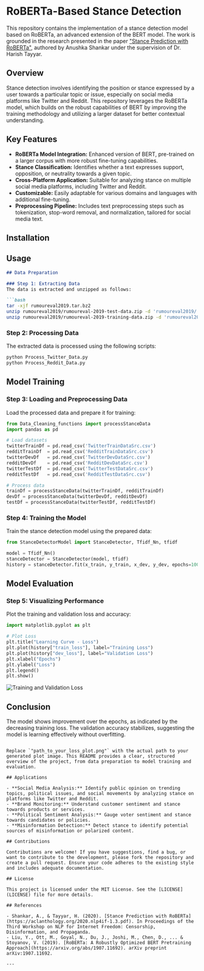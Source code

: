 # RoBERTa-Based Stance Detection

This repository contains the implementation of a stance detection model based on RoBERTa, an advanced extension of the BERT model. The work is grounded in the research presented in the paper ["Stance Prediction with RoBERTa"](https://aclanthology.org/2020.nlp4if-1.3.pdf), authored by Anushka Shankar under the supervision of Dr. Harish Tayyar.

## Overview

Stance detection involves identifying the position or stance expressed by a user towards a particular topic or issue, especially on social media platforms like Twitter and Reddit. This repository leverages the RoBERTa model, which builds on the robust capabilities of BERT by improving the training methodology and utilizing a larger dataset for better contextual understanding.

## Key Features

- **RoBERTa Model Integration:** Enhanced version of BERT, pre-trained on a larger corpus with more robust fine-tuning capabilities.
- **Stance Classification:** Identifies whether a text expresses support, opposition, or neutrality towards a given topic.
- **Cross-Platform Application:** Suitable for analyzing stance on multiple social media platforms, including Twitter and Reddit.
- **Customizable:** Easily adaptable for various domains and languages with additional fine-tuning.
- **Preprocessing Pipeline:** Includes text preprocessing steps such as tokenization, stop-word removal, and normalization, tailored for social media text.

## Installation
## Usage

```markdown
## Data Preparation

### Step 1: Extracting Data
The data is extracted and unzipped as follows:

```bash
tar -xjf rumoureval2019.tar.bz2
unzip rumoureval2019/rumoureval-2019-test-data.zip -d 'rumoureval2019/'
unzip rumoureval2019/rumoureval-2019-training-data.zip -d 'rumoureval2019/'
```

### Step 2: Processing Data
The extracted data is processed using the following scripts:

```bash
python Process_Twitter_Data.py
python Process_Reddit_Data.py
```

## Model Training

### Step 3: Loading and Preprocessing Data
Load the processed data and prepare it for training:

```python
from Data_Cleaning_functions import processStanceData
import pandas as pd

# Load datasets
twitterTrainDf = pd.read_csv('TwitterTrainDataSrc.csv')
redditTrainDf  = pd.read_csv('RedditTrainDataSrc.csv')
twitterDevDf   = pd.read_csv('TwitterDevDataSrc.csv')
redditDevDf    = pd.read_csv('RedditDevDataSrc.csv')
twitterTestDf  = pd.read_csv('TwitterTestDataSrc.csv')
redditTestDf   = pd.read_csv('RedditTestDataSrc.csv')

# Process data
trainDf = processStanceData(twitterTrainDf, redditTrainDf)
devDf = processStanceData(twitterDevDf, redditDevDf)
testDf = processStanceData(twitterTestDf, redditTestDf)
```

### Step 4: Training the Model
Train the stance detection model using the prepared data:

```python
from StanceDetectorModel import StanceDetector, Tfidf_Nn, tfidf

model = Tfidf_Nn()
stanceDetector = StanceDetector(model, tfidf)
history = stanceDetector.fit(x_train, y_train, x_dev, y_dev, epochs=100, verbose=1)
```

## Model Evaluation

### Step 5: Visualizing Performance
Plot the training and validation loss and accuracy:

```python
import matplotlib.pyplot as plt

# Plot Loss
plt.title("Learning Curve - Loss")
plt.plot(history["train_loss"], label="Training Loss")
plt.plot(history["dev_loss"], label="Validation Loss")
plt.xlabel("Epochs")
plt.ylabel("Loss")
plt.legend()
plt.show()
```

![Training and Validation Loss](path_to_your_loss_plot.png)

## Conclusion
The model shows improvement over the epochs, as indicated by the decreasing training loss. The validation accuracy stabilizes, suggesting the model is learning effectively without overfitting.

```

Replace `"path_to_your_loss_plot.png"` with the actual path to your generated plot image. This README provides a clear, structured overview of the project, from data preparation to model training and evaluation.

## Applications

- **Social Media Analysis:** Identify public opinion on trending topics, political issues, and social movements by analyzing stance on platforms like Twitter and Reddit.
- **Brand Monitoring:** Understand customer sentiment and stance towards products or services.
- **Political Sentiment Analysis:** Gauge voter sentiment and stance towards candidates or policies.
- **Misinformation Detection:** Detect stance to identify potential sources of misinformation or polarized content.

## Contributions

Contributions are welcome! If you have suggestions, find a bug, or want to contribute to the development, please fork the repository and create a pull request. Ensure your code adheres to the existing style and includes adequate documentation.

## License

This project is licensed under the MIT License. See the [LICENSE](LICENSE) file for more details.

## References

- Shankar, A., & Tayyar, H. (2020). [Stance Prediction with RoBERTa](https://aclanthology.org/2020.nlp4if-1.3.pdf). In Proceedings of the Third Workshop on NLP for Internet Freedom: Censorship, Disinformation, and Propaganda.
- Liu, Y., Ott, M., Goyal, N., Du, J., Joshi, M., Chen, D., ... & Stoyanov, V. (2019). [RoBERTa: A Robustly Optimized BERT Pretraining Approach](https://arxiv.org/abs/1907.11692). arXiv preprint arXiv:1907.11692.

---
